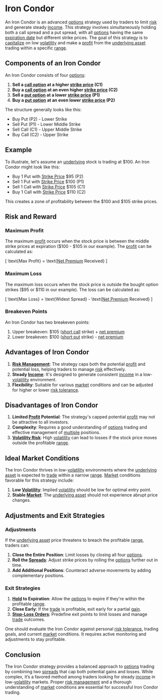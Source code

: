 # Iron Condor

An Iron Condor is an advanced [options](../o/options.md) strategy used by traders to limit [risk](../r/risk.md) and generate steady [income](../i/income.md). This strategy involves simultaneously holding both a call spread and a put spread, with all [options](../o/options.md) having the same [expiration date](../e/expiration_date.md) but different strike prices. The goal of this strategy is to [capitalize](../c/capitalize.md) on low [volatility](../v/volatility.md) and make a [profit](../p/profit.md) from the [underlying asset](../u/underlying_asset.md) trading within a specific [range](../r/range.md).

## Components of an Iron Condor

An Iron Condor consists of four [options](../o/options.md):

1. **Sell a [call option](../c/call_option.md) at a higher [strike price](../s/strike_price.md) (C1)**
2. **Buy a [call option](../c/call_option.md) at an even higher [strike price](../s/strike_price.md) (C2)**
3. **Sell a [put option](../p/put.md) at a lower [strike price](../s/strike_price.md) (P1)**
4. **Buy a [put option](../p/put.md) at an even lower [strike price](../s/strike_price.md) (P2)**

The structure generally looks like this:

- Buy Put (P2) - Lower Strike
- Sell Put (P1) - Lower Middle Strike
- Sell Call (C1) - Upper Middle Strike
- Buy Call (C2) - Upper Strike

## Example

To illustrate, let's assume an [underlying](../u/underlying.md) stock is trading at $100. An Iron Condor might look like this:

- Buy 1 Put with [Strike Price](../s/strike_price.md) $95 (P2)
- Sell 1 Put with [Strike Price](../s/strike_price.md) $100 (P1)
- Sell 1 Call with [Strike Price](../s/strike_price.md) $105 (C1)
- Buy 1 Call with [Strike Price](../s/strike_price.md) $110 (C2)

This creates a zone of profitability between the $100 and $105 strike prices.

## Risk and Reward

### Maximum Profit

The maximum [profit](../p/profit.md) occurs when the stock price is between the middle strike prices at expiration ($100 - $105 in our example). The [profit](../p/profit.md) can be calculated as:

\[ \text{Max Profit} = \text{[Net Premium](../n/net_premium.md) Received} \]

### Maximum Loss

The maximum loss occurs when the stock price is outside the bought option strikes ($95 or $110 in our example). The loss can be calculated as:

\[ \text{Max Loss} = \text{Widest Spread} - \text{[Net Premium](../n/net_premium.md) Received} \]

### Breakeven Points

An Iron Condor has two breakeven points:

1. Upper breakeven: \$105 ([short call](../s/short_call.md) strike) + [net premium](../n/net_premium.md)
2. Lower breakeven: \$100 ([short put](../s/short_put.md) strike) - [net premium](../n/net_premium.md)

## Advantages of Iron Condor

1. **[Risk Management](../r/risk_management.md)**: The strategy caps both the potential [profit](../p/profit.md) and potential loss, helping traders to manage [risk](../r/risk.md) effectively.
2. **Steady [Income](../i/income.md)**: It's designed to generate consistent [income](../i/income.md) in a low-[volatility](../v/volatility.md) environment.
3. **Flexibility**: Suitable for various [market](../m/market.md) conditions and can be adjusted for higher or lower [risk tolerance](../r/risk_tolerance.md).

## Disadvantages of Iron Condor

1. **Limited [Profit](../p/profit.md) Potential**: The strategy's capped potential [profit](../p/profit.md) may not be attractive to all investors.
2. **Complexity**: Requires a good understanding of [options](../o/options.md) trading and effective management of [multiple](../m/multiple.md) positions.
3. **[Volatility Risk](../v/volatility_risk.md)**: High [volatility](../v/volatility.md) can lead to losses if the stock price moves outside the profitable [range](../r/range.md).

## Ideal Market Conditions

The Iron Condor thrives in low-[volatility](../v/volatility.md) environments where the [underlying asset](../u/underlying_asset.md) is expected to [trade](../t/trade.md) within a narrow [range](../r/range.md). [Market](../m/market.md) conditions favorable for this strategy include:

1. **Low [Volatility](../v/volatility.md)**: Implied [volatility](../v/volatility.md) should be low for optimal entry point.
2. **Stable [Market](../m/market.md)**: The [underlying asset](../u/underlying_asset.md) should not experience abrupt price changes.

## Adjustments and Exit Strategies

### Adjustments

If the [underlying asset](../u/underlying_asset.md) price threatens to breach the profitable [range](../r/range.md), traders can:

1. **Close the Entire Position**: Limit losses by closing all four [options](../o/options.md).
2. **Roll the [Spreads](../s/spreads.md)**: Adjust strike prices by rolling the [options](../o/options.md) further out in time.
3. **Add Additional Positions**: Counteract adverse movements by adding complementary positions.

### Exit Strategies

1. **[Hold](../h/hold.md) to Expiration**: Allow the [options](../o/options.md) to expire if they're within the profitable [range](../r/range.md).
2. **Close Early**: If the [trade](../t/trade.md) is profitable, exit early for a partial [gain](../g/gain.md).
3. **[Stop-Loss Orders](../s/stop-loss_orders.md)**: Predefine exit points to limit losses and manage [trade](../t/trade.md) outcomes.

One should evaluate the Iron Condor against personal [risk tolerance](../r/risk_tolerance.md), trading goals, and current [market](../m/market.md) conditions. It requires active monitoring and adjustments to stay profitable.

## Conclusion

The Iron Condor strategy provides a balanced approach to [options](../o/options.md) trading by combining two [spreads](../s/spreads.md) that cap both potential gains and losses. While complex, it’s a favored method among traders looking for steady [income](../i/income.md) in low-[volatility](../v/volatility.md) markets. Proper [risk management](../r/risk_management.md) and a thorough understanding of [market](../m/market.md) conditions are essential for successful Iron Condor trading.
